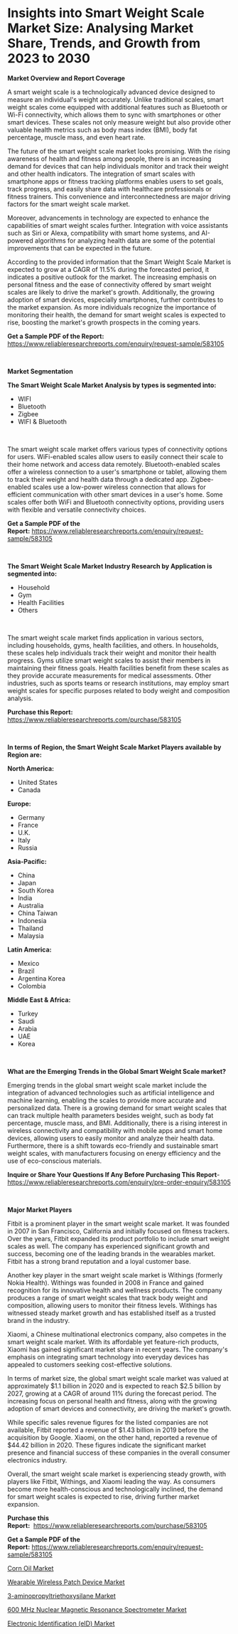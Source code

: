 <p><h1>Insights into Smart Weight Scale Market Size: Analysing Market Share, Trends, and Growth from 2023 to 2030</h1></p><p><strong>Market Overview and Report Coverage</strong></p>
<p><p>A smart weight scale is a technologically advanced device designed to measure an individual's weight accurately. Unlike traditional scales, smart weight scales come equipped with additional features such as Bluetooth or Wi-Fi connectivity, which allows them to sync with smartphones or other smart devices. These scales not only measure weight but also provide other valuable health metrics such as body mass index (BMI), body fat percentage, muscle mass, and even heart rate.</p><p>The future of the smart weight scale market looks promising. With the rising awareness of health and fitness among people, there is an increasing demand for devices that can help individuals monitor and track their weight and other health indicators. The integration of smart scales with smartphone apps or fitness tracking platforms enables users to set goals, track progress, and easily share data with healthcare professionals or fitness trainers. This convenience and interconnectedness are major driving factors for the smart weight scale market.</p><p>Moreover, advancements in technology are expected to enhance the capabilities of smart weight scales further. Integration with voice assistants such as Siri or Alexa, compatibility with smart home systems, and AI-powered algorithms for analyzing health data are some of the potential improvements that can be expected in the future.</p><p>According to the provided information that the Smart Weight Scale Market is expected to grow at a CAGR of 11.5% during the forecasted period, it indicates a positive outlook for the market. The increasing emphasis on personal fitness and the ease of connectivity offered by smart weight scales are likely to drive the market's growth. Additionally, the growing adoption of smart devices, especially smartphones, further contributes to the market expansion. As more individuals recognize the importance of monitoring their health, the demand for smart weight scales is expected to rise, boosting the market's growth prospects in the coming years.</p></p>
<p><strong>Get a Sample PDF of the Report:</strong> <a href="https://www.reliableresearchreports.com/enquiry/request-sample/583105">https://www.reliableresearchreports.com/enquiry/request-sample/583105</a></p>
<p>&nbsp;</p>
<p><strong>Market Segmentation</strong></p>
<p><strong>The Smart Weight Scale Market Analysis by types is segmented into:</strong></p>
<p><ul><li>WIFI</li><li>Bluetooth</li><li>Zigbee</li><li>WIFI & Bluetooth</li></ul></p>
<p>&nbsp;</p>
<p><p>The smart weight scale market offers various types of connectivity options for users. WiFi-enabled scales allow users to easily connect their scale to their home network and access data remotely. Bluetooth-enabled scales offer a wireless connection to a user's smartphone or tablet, allowing them to track their weight and health data through a dedicated app. Zigbee-enabled scales use a low-power wireless connection that allows for efficient communication with other smart devices in a user's home. Some scales offer both WiFi and Bluetooth connectivity options, providing users with flexible and versatile connectivity choices.</p></p>
<p><strong>Get a Sample PDF of the Report:</strong>&nbsp;<a href="https://www.reliableresearchreports.com/enquiry/request-sample/583105">https://www.reliableresearchreports.com/enquiry/request-sample/583105</a></p>
<p>&nbsp;</p>
<p><strong>The Smart Weight Scale Market Industry Research by Application is segmented into:</strong></p>
<p><ul><li>Household</li><li>Gym</li><li>Health Facilities</li><li>Others</li></ul></p>
<p>&nbsp;</p>
<p><p>The smart weight scale market finds application in various sectors, including households, gyms, health facilities, and others. In households, these scales help individuals track their weight and monitor their health progress. Gyms utilize smart weight scales to assist their members in maintaining their fitness goals. Health facilities benefit from these scales as they provide accurate measurements for medical assessments. Other industries, such as sports teams or research institutions, may employ smart weight scales for specific purposes related to body weight and composition analysis.</p></p>
<p><strong>Purchase this Report:</strong>&nbsp; <a href="https://www.reliableresearchreports.com/purchase/583105">https://www.reliableresearchreports.com/purchase/583105</a></p>
<p>&nbsp;</p>
<p><strong>In terms of Region, the Smart Weight Scale Market Players available by Region are:</strong></p>
<p>
    <p> <strong> North America: </strong>
        <ul>
            <li>United States</li>
            <li>Canada</li>
        </ul>
        </p> 
    <p> <strong> Europe: </strong>
        <ul>
            <li>Germany</li>
            <li>France</li>
            <li>U.K.</li>
            <li>Italy</li>
            <li>Russia</li>
        </ul>
        </p> 
    <p> <strong> Asia-Pacific: </strong>
        <ul>
            <li>China</li>
            <li>Japan</li>
            <li>South Korea</li>
            <li>India</li>
            <li>Australia</li>
            <li>China Taiwan</li>
            <li>Indonesia</li>
            <li>Thailand</li>
            <li>Malaysia</li>
        </ul>
        </p> 
    <p> <strong> Latin America: </strong>
        <ul>
            <li>Mexico</li>
            <li>Brazil</li>
            <li>Argentina Korea</li>
            <li>Colombia</li>
        </ul>
        </p> 
    <p> <strong> Middle East & Africa: </strong>
        <ul>
            <li>Turkey</li>
            <li>Saudi</li>
            <li>Arabia</li>
            <li>UAE</li>
            <li>Korea</li>
        </ul>
    </p>
    </p>
<p>&nbsp;</p>
<p><strong>What are the Emerging Trends in the Global Smart Weight Scale market?</strong></p>
<p><p>Emerging trends in the global smart weight scale market include the integration of advanced technologies such as artificial intelligence and machine learning, enabling the scales to provide more accurate and personalized data. There is a growing demand for smart weight scales that can track multiple health parameters besides weight, such as body fat percentage, muscle mass, and BMI. Additionally, there is a rising interest in wireless connectivity and compatibility with mobile apps and smart home devices, allowing users to easily monitor and analyze their health data. Furthermore, there is a shift towards eco-friendly and sustainable smart weight scales, with manufacturers focusing on energy efficiency and the use of eco-conscious materials.</p></p>
<p><strong>Inquire or Share Your Questions If Any Before Purchasing This Report</strong>- <a href="https://www.reliableresearchreports.com/enquiry/pre-order-enquiry/583105">https://www.reliableresearchreports.com/enquiry/pre-order-enquiry/583105</a></p>
<p>&nbsp;</p>
<p><strong>Major Market Players</strong></p>
<p><p>Fitbit is a prominent player in the smart weight scale market. It was founded in 2007 in San Francisco, California and initially focused on fitness trackers. Over the years, Fitbit expanded its product portfolio to include smart weight scales as well. The company has experienced significant growth and success, becoming one of the leading brands in the wearables market. Fitbit has a strong brand reputation and a loyal customer base.</p><p>Another key player in the smart weight scale market is Withings (formerly Nokia Health). Withings was founded in 2008 in France and gained recognition for its innovative health and wellness products. The company produces a range of smart weight scales that track body weight and composition, allowing users to monitor their fitness levels. Withings has witnessed steady market growth and has established itself as a trusted brand in the industry.</p><p>Xiaomi, a Chinese multinational electronics company, also competes in the smart weight scale market. With its affordable yet feature-rich products, Xiaomi has gained significant market share in recent years. The company's emphasis on integrating smart technology into everyday devices has appealed to customers seeking cost-effective solutions.</p><p>In terms of market size, the global smart weight scale market was valued at approximately $1.1 billion in 2020 and is expected to reach $2.5 billion by 2027, growing at a CAGR of around 11% during the forecast period. The increasing focus on personal health and fitness, along with the growing adoption of smart devices and connectivity, are driving the market's growth.</p><p>While specific sales revenue figures for the listed companies are not available, Fitbit reported a revenue of $1.43 billion in 2019 before the acquisition by Google. Xiaomi, on the other hand, reported a revenue of $44.42 billion in 2020. These figures indicate the significant market presence and financial success of these companies in the overall consumer electronics industry.</p><p>Overall, the smart weight scale market is experiencing steady growth, with players like Fitbit, Withings, and Xiaomi leading the way. As consumers become more health-conscious and technologically inclined, the demand for smart weight scales is expected to rise, driving further market expansion.</p></p>
<p><strong>Purchase this Report:</strong>&nbsp;&nbsp;<a href="https://www.reliableresearchreports.com/purchase/583105">https://www.reliableresearchreports.com/purchase/583105</a></p>
<p></p>
<p><strong>Get a Sample PDF of the Report:</strong>&nbsp;<a href="https://www.reliableresearchreports.com/enquiry/request-sample/583105">https://www.reliableresearchreports.com/enquiry/request-sample/583105</a></p>
<p><p><a href="https://medium.com/@tiffanytran1905/corn-oil-market-size-growth-forecast-2023-2030-41dc5115bb77">Corn Oil Market</a></p><p><a href="https://github.com/PeterParrish5/Market-Research-Report-List-1/blob/main/wearable-wireless-patch-device-market.md">Wearable Wireless Patch Device Market</a></p><p><a href="https://www.linkedin.com/pulse/3-aminopropyltriethoxysilane-market-insights-players-forecast/">3-aminopropyltriethoxysilane Market</a></p><p><a href="https://www.linkedin.com/pulse/600-mhz-nuclear-magnetic-resonance-spectrometer-market/">600 MHz Nuclear Magnetic Resonance Spectrometer Market</a></p><p><a href="https://github.com/WillieWoodard/Market-Research-Report-List-1/blob/main/electronic-identification-eid-market.md">Electronic Identification (eID) Market</a></p></p>